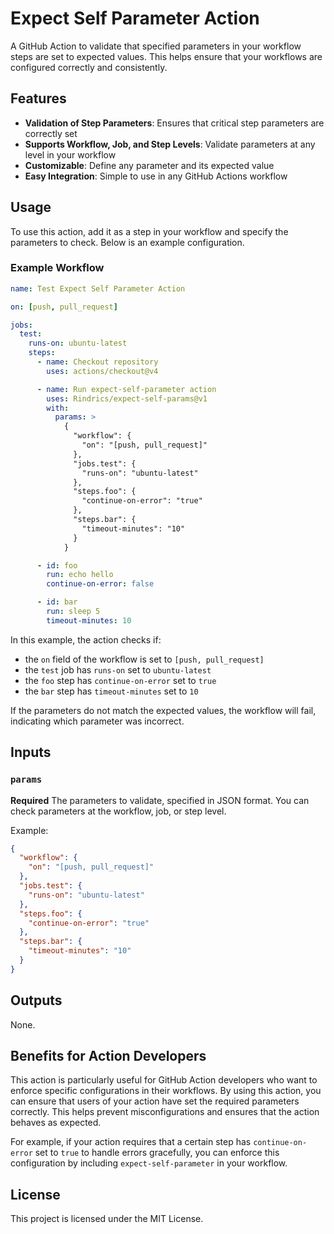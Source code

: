 # Expect Self Parameter Action

A GitHub Action to validate that specified parameters in your workflow steps are set to expected values.
This helps ensure that your workflows are configured correctly and consistently.

## Features

- **Validation of Step Parameters**: Ensures that critical step parameters are correctly set
- **Supports Workflow, Job, and Step Levels**: Validate parameters at any level in your workflow
- **Customizable**: Define any parameter and its expected value
- **Easy Integration**: Simple to use in any GitHub Actions workflow

## Usage

To use this action, add it as a step in your workflow and specify the parameters to check.
Below is an example configuration.

### Example Workflow

```yaml
name: Test Expect Self Parameter Action

on: [push, pull_request]

jobs:
  test:
    runs-on: ubuntu-latest
    steps:
      - name: Checkout repository
        uses: actions/checkout@v4

      - name: Run expect-self-parameter action
        uses: Rindrics/expect-self-params@v1
        with:
          params: >
            {
              "workflow": {
                "on": "[push, pull_request]"
              },
              "jobs.test": {
                "runs-on": "ubuntu-latest"
              },
              "steps.foo": {
                "continue-on-error": "true"
              },
              "steps.bar": {
                "timeout-minutes": "10"
              }
            }

      - id: foo
        run: echo hello
        continue-on-error: false

      - id: bar
        run: sleep 5
        timeout-minutes: 10
```

In this example, the action checks if:
- the `on` field of the workflow is set to `[push, pull_request]`
- the `test` job has `runs-on` set to `ubuntu-latest`
- the `foo` step has `continue-on-error` set to `true`
- the `bar` step has `timeout-minutes` set to `10`

If the parameters do not match the expected values, the workflow will fail, indicating which parameter was incorrect.

## Inputs

### `params`

**Required** The parameters to validate, specified in JSON format.
You can check parameters at the workflow, job, or step level.

Example:
```json
{
  "workflow": {
    "on": "[push, pull_request]"
  },
  "jobs.test": {
    "runs-on": "ubuntu-latest"
  },
  "steps.foo": {
    "continue-on-error": "true"
  },
  "steps.bar": {
    "timeout-minutes": "10"
  }
}
```

## Outputs

None.

## Benefits for Action Developers

This action is particularly useful for GitHub Action developers who want to enforce specific configurations in their workflows.
By using this action, you can ensure that users of your action have set the required parameters correctly.
This helps prevent misconfigurations and ensures that the action behaves as expected.

For example, if your action requires that a certain step has `continue-on-error` set to `true` to handle errors gracefully, you can enforce this configuration by including `expect-self-parameter` in your workflow.

## License

This project is licensed under the MIT License.
